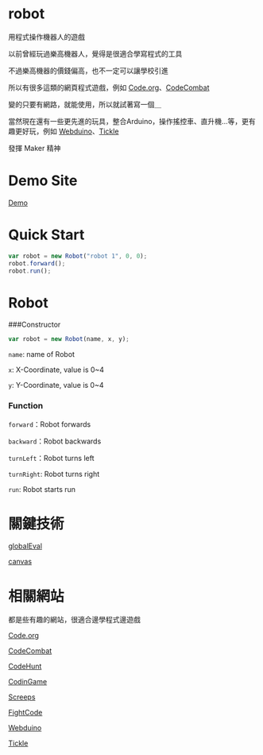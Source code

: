 robot
=====
用程式操作機器人的遊戲

以前曾經玩過樂高機器人，覺得是很適合學寫程式的工具

不過樂高機器的價錢偏高，也不一定可以讓學校引進

所以有很多這類的網頁程式遊戲，例如 [Code.org](https://code.org/)、[CodeCombat](https://codecombat.com/)

變的只要有網路，就能使用，所以就試著寫一個＿

當然現在還有一些更先進的玩具，整合Arduino，操作搖控車、直升機...等，更有趣更好玩，例如 [Webduino](https://webduino.io/)、[Tickle](https://tickleapp.com/zh-tw/)

發揮 Maker 精神

# Demo Site
[Demo](http://ffbli666.github.io/robot/)

# Quick Start
```javascript
var robot = new Robot("robot 1", 0, 0);
robot.forward();
robot.run();
```
# Robot

###Constructor
```javascript
var robot = new Robot(name, x, y);
```
`name`: name of Robot

`x`: X-Coordinate, value is 0~4

`y`: Y-Coordinate, value is 0~4


### Function

`forward`：Robot forwards

`backward`：Robot backwards

`turnLeft`：Robot turns left

`turnRight`: Robot turns right

`run`: Robot starts run


# 關鍵技術

[globalEval](https://github.com/jquery/jquery/blob/master/src/core.js#L261)

[canvas](http://www.w3schools.com/tags/ref_canvas.asp)

# 相關網站
都是些有趣的網站，很適合邊學程式邊遊戲

[Code.org](https://code.org/)

[CodeCombat](https://codecombat.com/)

[CodeHunt](https://www.codehunt.com/)

[CodinGame](https://www.codingame.com/start)

[Screeps](https://screeps.com/)

[FightCode](http://fightcodegame.com/)

[Webduino](https://webduino.io/)

[Tickle](https://tickleapp.com/zh-tw/)

